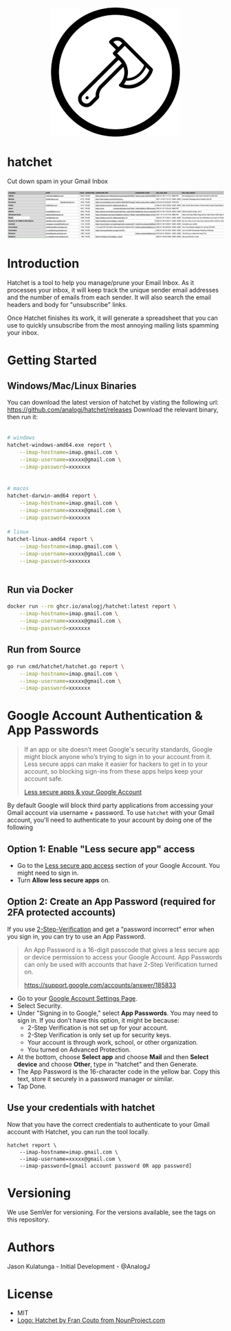 <p align="center">
  <a href="https://github.com/AnalogJ/hatchet">
  <img width="300" alt="hatchet_logo" src="./docs/logo.svg">
  </a>
</p>

# hatchet
Cut down spam in your Gmail Inbox


![](./docs/spreadsheet.png)

# Introduction

Hatchet is a tool to help you manage/prune your Email Inbox.
As it processes your inbox, it will keep track the unique sender email addresses and the number of emails from each sender. 
It will also search the email headers and body for "unsubscribe" links.

Once Hatchet finishes its work, it will generate a spreadsheet that you can use to quickly unsubscribe from the most annoying mailing lists spamming your inbox. 

# Getting Started

## Windows/Mac/Linux Binaries

You can download the latest version of hatchet by visting the following url: https://github.com/analogj/hatchet/releases
Download the relevant binary, then run it:

```bash

# windows 
hatchet-windows-amd64.exe report \
    --imap-hostname=imap.gmail.com \
    --imap-username=xxxxx@gmail.com \
    --imap-password=xxxxxxx


# macos
hatchet-darwin-amd64 report \
    --imap-hostname=imap.gmail.com \
    --imap-username=xxxxx@gmail.com \
    --imap-password=xxxxxxx

# linux
hatchet-linux-amd64 report \
    --imap-hostname=imap.gmail.com \
    --imap-username=xxxxx@gmail.com \
    --imap-password=xxxxxxx
    
```

## Run via Docker

```bash
docker run --rm ghcr.io/analogj/hatchet:latest report \
    --imap-hostname=imap.gmail.com \
    --imap-username=xxxxx@gmail.com \
    --imap-password=xxxxxxx
```

## Run from Source

```bash
go run cmd/hatchet/hatchet.go report \
    --imap-hostname=imap.gmail.com \
    --imap-username=xxxxx@gmail.com \
    --imap-password=xxxxxxx
```

# Google Account Authentication & App Passwords

> If an app or site doesn’t meet Google's security standards, Google might block anyone who’s trying to sign in to your 
> account from it. Less secure apps can make it easier for hackers to get in to your account, so blocking sign-ins from 
> these apps helps keep your account safe.
>
> [Less secure apps & your Google Account](https://support.google.com/accounts/answer/6010255?hl=en#zippy=%2Cif-less-secure-app-access-is-on-for-your-account%2Cif-less-secure-app-access-is-off-for-your-account%2Cuse-an-app-password)

By default Google will block third party applications from accessing your Gmail account via username + password. 
To use `hatchet` with your Gmail account, you'll need to authenticate to your account by doing one of the following

## Option 1: Enable "Less secure app" access

- Go to the [Less secure app access](https://myaccount.google.com/lesssecureapps) section of your Google Account. You might need to sign in.
- Turn **Allow less secure apps** on.

## Option 2: Create an App Password (required for 2FA protected accounts)

If you use [2-Step-Verification](https://support.google.com/accounts/answer/185839) and get a "password incorrect" error when you sign in, you can try to use an App Password.

> An App Password is a 16-digit passcode that gives a less secure app or device permission to access your Google Account. App Passwords can only be used with accounts that have 2-Step Verification turned on.
> 
> https://support.google.com/accounts/answer/185833

- Go to your [Google Account Settings Page](https://myaccount.google.com/). 
- Select Security.
- Under "Signing in to Google," select **App Passwords**. You may need to sign in. If you don’t have this option, it might be because:
  - 2-Step Verification is not set up for your account.
  - 2-Step Verification is only set up for security keys.
  - Your account is through work, school, or other organization.
  - You turned on Advanced Protection.
- At the bottom, choose **Select app** and choose **Mail** and then **Select device** and choose **Other**, type in "hatchet" and then Generate.
- The App Password is the 16-character code in the yellow bar. Copy this text, store it securely in a password manager or similar. 
- Tap Done.

## Use your credentials with hatchet

Now that you have the correct credentials to authenticate to your Gmail account with Hatchet, you can run the tool locally. 

```
hatchet report \
    --imap-hostname=imap.gmail.com \
    --imap-username=xxxxx@gmail.com \
    --imap-password=[gmail account password OR app password]
```

# Versioning
We use SemVer for versioning. For the versions available, see the tags on this repository.

# Authors
Jason Kulatunga - Initial Development - @AnalogJ

# License

- MIT
- [Logo: Hatchet by Fran Couto from NounProject.com](https://thenounproject.com/icon/hatchet-3263047/)

